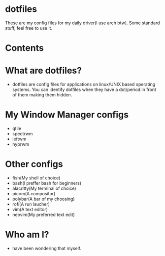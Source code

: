 # dotfiles
These are my config files for my daily driver(I use arch btw). Some standard stuff, feel free to use it.

# Contents

# What are dotfiles?
- dotfiles are config files for applications on linux/UNIX based operating systems. You can identify dotfiles when they have a dot/period in front of them making them hidden.

# My Window Manager configs
- qtile
- spectrwm
- leftwm
- hyprwm

# Other configs
- fish(My shell of choice)
- bash(I preffer bash for beginners)
- alacritty(My terminal of choice)
- picom(A compositor)
- polybar(A bar of my choosing)
- rofi(A run laucher)
- vim(A text editor)
- neovim(My preferred text edit)

# Who am I?
-  have been wondering that myself.

